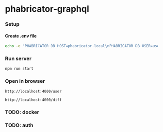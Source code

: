 # phabricator-graphql

### Setup

#### Create .env file
```bash
echo -e "PHABRICATOR_DB_HOST=phabricator.local\nPHABRICATOR_DB_USER=user\nPHABRICATOR_DB_PASS=pass" > .env
```
 
### Run server
```bash
npm run start
```

### Open in browser
`http://localhost:4000/user`

`http://localhost:4000/diff`


### TODO: docker 
### TODO: auth
